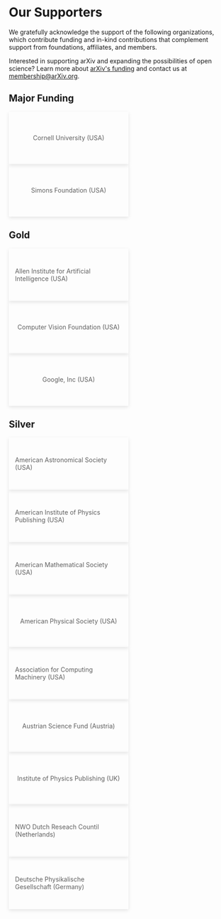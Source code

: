 # Our Supporters

We gratefully acknowledge the support of the following organizations, which contribute funding and in-kind contributions that complement support from foundations, affiliates, and members.

Interested in supporting arXiv and expanding the possibilities of open science? Learn more about [arXiv's funding](funding) and contact us at membership@arXiv.org.

<style>
ol {
  list-style:none;
  margin-left:0 !important;
  margin:0;
  padding:0;
}
ol li {
  display: inline;
}
ol li::after {
  content: " \2022 ";
  margin: 0 .15em 0 .45em;
  color: #b31b1b;
  font-weight: 900;
}
ol li:last-child::after {
  content: "";
  margin: 0;
}
blockquote {
  border-left:0;
  margin:0;
  padding:0;
}
blockquote ol {
  list-style: none;
  margin: 0;
  padding: 0;
  display: flex;
  flex-direction: row;
  flex-wrap: wrap;
  justify-content: space-between;
  align-items: center;
}
blockquote ol li {
  width: 100%;
  padding:1em;
  -webkit-box-shadow: 0px 3px 8px 0px rgba(0,0,0,0.1);
  -moz-box-shadow: 0px 3px 8px 0px rgba(0,0,0,0.1);
  box-shadow: 0px 3px 8px 0px rgba(0,0,0,0.1);
  min-height:90px;
  display: flex;
  align-items: center;
  justify-content: center;
}
blockquote ol li::after {
  content: "";
  margin: 0;
}
blockquote ol li img {
  height:40px;
  display:block;
  margin:1em auto 0 auto;
}
@media (min-width: 576px) {
  blockquote ol li {
    width: calc(50% - 10px);
  }
}
h2, h2, h4, h5 {
  clear:both;
}
aside {
  float:left;
  clear:both;
  width:100%;
}
</style>

## Major Funding

>1. Cornell University (USA)
>1. Simons Foundation (USA)

## Gold 

>1. Allen Institute for Artificial Intelligence (USA)
>1. Computer Vision Foundation (USA)
>1. Google, Inc (USA)

## Silver 

>1. American Astronomical Society (USA)
>1. American Institute of Physics Publishing (USA)
>1. American Mathematical Society (USA)
>1. American Physical Society (USA)
>1. Association for Computing Machinery (USA)
>1. Austrian Science Fund (Austria)
>1. Institute of Physics Publishing (UK)
>1. NWO Dutch Reseach Countil (Netherlands)
>1. Deutsche Physikalische Gesellschaft (Germany)



#
